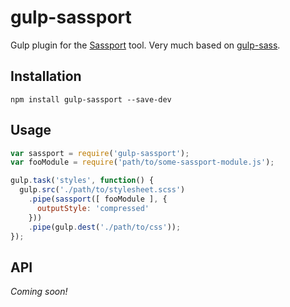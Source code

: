 # gulp-sassport

Gulp plugin for the [Sassport](https://github.com/davidkpiano/sassport) tool. Very much based on [gulp-sass](https://github.com/dlmanning/gulp-sass/).

## Installation
`npm install gulp-sassport --save-dev`

## Usage

```js
var sassport = require('gulp-sassport');
var fooModule = require('path/to/some-sassport-module.js');

gulp.task('styles', function() {
  gulp.src('./path/to/stylesheet.scss')
    .pipe(sassport([ fooModule ], {
      outputStyle: 'compressed'
    }))
    .pipe(gulp.dest('./path/to/css'));
});
```

## API
_Coming soon!_

